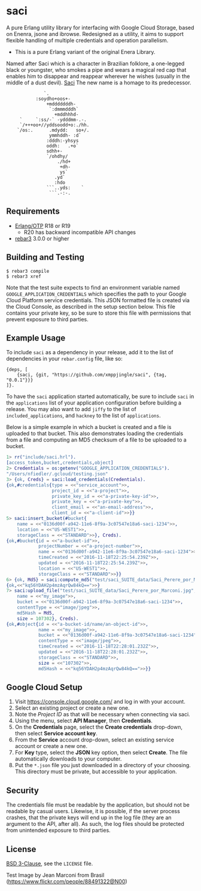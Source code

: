# saci

A pure Erlang utility library for interfacing with Google Cloud Storage, based on Enenra, jsone and ibrowse.
Redesigned as a utility, it aims to support flexible handling of multiple credentials and operation parallelism.

* This is a pure Erlang variant of the original Enera Library.

Named after Saci which is a character in Brazilian folklore, a one-legged black or  youngster, who smokes a pipe and wears a magical red cap that enables him to disappear and reappear wherever he wishes (usually in the middle of a dust devil). [Saci](https://en.wikipedia.org/wiki/Saci_(Brazilian_folklore))
The new name is a homage to its predecessor.

```
              `.                        
           :soydho+oos+-                
               +mdddddddh-              
                `:dmmmdddh`             
                  +mddhhhd-             
     `     `:ss/-` -ydddmm-.-.          
     `/+++oo+//yddsoodd+o:./hh.         
    `/os:.      .mdydd:   so+/.         
                ymmhddh- :d`            
               :dddh:-yhsys             
               oddh:   .+o`             
               sdhh+-                   
               `/ohdhy/                 
                   ./hd+                
                    +dh-                
                    ys`                 
                  .yd`                  
                  :hdo                  
               ```..yds:    `           
                ```.-:-.                             
```


## Requirements

* [Erlang/OTP](http://www.erlang.org) R18 or R19
    * R20 has backward incompatible API changes
* [rebar3](https://github.com/erlang/rebar3/) 3.0.0 or higher

## Building and Testing

```
$ rebar3 compile
$ rebar3 xref
```

Note that the test suite expects to find an environment variable named `GOOGLE_APPLICATION_CREDENTIALS` which specifies the path to your Google Cloud Platform service credentials. This JSON formatted file is created via the Cloud Console, as described in the setup section below. This file contains your private key, so be sure to store this file with permissions that prevent exposure to third parties.

## Example Usage

To include `saci` as a dependency in your release, add it to the list of dependencies in your `rebar.config` file, like so:

```
{deps, [
    {saci, {git, "https://github.com/xmppjingle/saci", {tag, "0.0.1"}}}
]}.
```

To have the `saci` application started automatically, be sure to include `saci` in the `applications` list of your application configuration before building a release. You may also want to add `jiffy` to the list of `included_applications`, and `hackney` to the list of `applications`.

Below is a simple example in which a bucket is created and a file is uploaded to that bucket. This also demonstrates loading the credentials from a file and computing an MD5 checksum of a file to be uploaded to a bucket.

```erlang
1> rr("include/saci.hrl").
[access_token,bucket,credentials,object]
2> Credentials = os:getenv("GOOGLE_APPLICATION_CREDENTIALS").
"/Users/nfiedler/.gcloud/testing.json"
3> {ok, Creds} = saci:load_credentials(Credentials).
{ok,#credentials{type = <<"service_account">>,
                 project_id = <<"a-project">>,
                 private_key_id = <<"a-private-key-id">>,
                 private_key = <<"a-private-key">>,
                 client_email = <<"an-email-address">>,
                 client_id = <<"a-client-id">>}}
5> saci:insert_bucket(#bucket{
    name = <<"0136d00f-a942-11e6-8f9a-3c07547e18a6-saci-1234">>,
    location = <<"US-WEST1">>,
    storageClass = <<"STANDARD">>}, Creds).
{ok,#bucket{id = <<"a-bucket-id">>,
            projectNumber = <<"a-project-number">>,
            name = <<"0136d00f-a942-11e6-8f9a-3c07547e18a6-saci-1234">>,
            timeCreated = <<"2016-11-18T22:25:54.239Z">>,
            updated = <<"2016-11-18T22:25:54.239Z">>,
            location = <<"US-WEST1">>,
            storageClass = <<"STANDARD">>}}
6> {ok, Md5} = saci:compute_md5("test/saci_SUITE_data/Saci_Perere_por_Marconi.jpg").
{ok,<<"kq56YDAH2p4mzAqrQw84kQ==">>}
7> saci:upload_file("test/saci_SUITE_data/Saci_Perere_por_Marconi.jpg", #object{
    name = <<"my_image">>,
    bucket = <<"0136d00f-a942-11e6-8f9a-3c07547e18a6-saci-1234">>,
    contentType = <<"image/jpeg">>,
    md5Hash = Md5,
    size = 107302}, Creds).
{ok,#object{id = <<"a-bucket-id/name/an-object-id">>,
            name = <<"my_image">>,
            bucket = <<"0136d00f-a942-11e6-8f9a-3c07547e18a6-saci-1234">>,
            contentType = <<"image/jpeg">>,
            timeCreated = <<"2016-11-18T22:28:01.232Z">>,
            updated = <<"2016-11-18T22:28:01.232Z">>,
            storageClass = <<"STANDARD">>,
            size = <<"107302">>,
            md5Hash = <<"kq56YDAH2p4mzAqrQw84kQ==">>}}
```

## Google Cloud Setup

1. Visit https://console.cloud.google.com/ and log in with your account.
1. Select an existing project or create a new one.
1. Note the *Project ID* as that will be necessary when connecting via saci.
1. Using the menu, select **API Manager**, then **Credentials**.
1. On the **Credentials** page, select the **Create credentials** drop-down, then select **Service account key**.
1. From the **Service** account drop-down, select an existing service account or create a new one.
1. For **Key** type, select the **JSON** key option, then select **Create**. The file automatically downloads to your computer.
1. Put the `*.json` file you just downloaded in a directory of your choosing. This directory must be private, but accessible to your application.

## Security

The credentials file must be readable by the application, but should not be readable by casual users. Likewise, it is possible, if the server process crashes, that the private keys will end up in the log file (they are an argument to the API, after all). As such, the log files should be protected from unintended exposure to third parties.

## License

[BSD 3-Clause](https://opensource.org/licenses/BSD-3-Clause), see the `LICENSE` file.

Test Image by Jean Marconi from Brasil (https://www.flickr.com/people/88491322@N00)